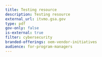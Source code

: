 ```yaml
---
title: Testing resource
description: Testing resource
external_url: itvmo.gsa.gov
type: pdf
gov-only: false
is-external: true
filter: cybersecurity
branded-offerings: oem-vendor-initiatives
audience: for-program-managers
---
```

